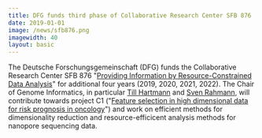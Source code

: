 ```yaml
---
title: DFG funds third phase of Collaborative Research Center SFB 876
date: 2019-01-01
image: /news/sfb876.png
imagewidth: 40
layout: basic
---
```


The Deutsche Forschungsgemeinschaft (DFG) funds the Collaborative Research Center SFB 876 "[Providing Information by Resource-Constrained Data Analysis](https://sfb876.tu-dortmund.de/index.html)" for additional four years (2019, 2020, 2021, 2022).
The Chair of Genome Informatics, in particular [Till Hartmann](/people/hartmann) and [Sven Rahmann](/people/rahmann), will contribute towards project C1 ("[Feature selection in high dimensional data for risk prognosis in oncology](https://sfb876.tu-dortmund.de/SPP/sfb876-c1.html)") and work on efficient methods for dimensionality reduction and resource-efficicent analysis methods for nanopore sequencing data.
